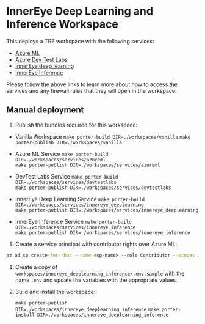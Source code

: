 # InnerEye Deep Learning and Inference Workspace

This deploys a TRE workspace with the following services:

- [Azure ML](./services/azureml)
- [Azure Dev Test Labs](./services/devtestlabs)
- [InnerEye deep learning](./services/innereye_deeplearning)
- [InnerEye Inference](./services/innereye_inference)

Please follow the above links to learn more about how to access the services and any firewall rules that they will open in the workspace.

## Manual deployment

1. Publish the bundles required for this workspace:

- Vanilla Workspace
    `make porter-build DIR=./workspaces/vanilla`
    `make porter-publish DIR=./workspaces/vanilla`

- Azure ML Service
    `make porter-build DIR=./workspaces/services/azureml`  
    `make porter-publish DIR=./workspaces/services/azureml`

- DevTest Labs Service
    `make porter-build DIR=./workspaces/services/devtestlabs`  
    `make porter-publish DIR=./workspaces/services/devtestlabs`

- InnerEye Deep Learning Service
    `make porter-build DIR=./workspaces/services/innereye_deeplearning`  
    `make porter-publish DIR=./workspaces/services/innereye_deeplearning`

- InnerEye Inference Service
    `make porter-build DIR=./workspaces/services/innereye_inference`  
    `make porter-publish DIR=./workspaces/services/innereye_inference`

1. Create a service principal with contributor rights over Azure ML:

```cmd
az ad sp create-for-rbac --name <sp-name> --role Contributor --scopes /subscriptions/<subscription-id>/resourceGroups/<resource-group-name>/providers/Microsoft.MachineLearningServices/workspaces/<workspace-name>
```

1. Create a copy of `workspaces/innereye_deeplearning_inference/.env.sample` with the name `.env` and update the variables with the appropriate values.

1. Build and install the workspace:

    `make porter-publish DIR=./workspaces/innereye_deeplearning_inference`
    `make porter-install DIR=./workspaces/innereye_deeplearning_inference`
